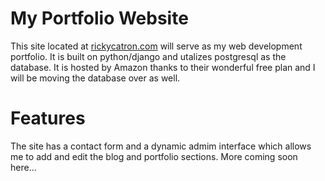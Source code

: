 # My Portfolio Website
This site located at [rickycatron.com](rickycatron.com) will serve as my web development portfolio. It is built on python/django and utalizes postgresql as the database. It is hosted by Amazon thanks to their wonderful free plan and I will be moving the database over as well.

# Features
The site has a contact form and a dynamic admim interface which allows me to add and edit the blog and portfolio sections. More coming soon here...
